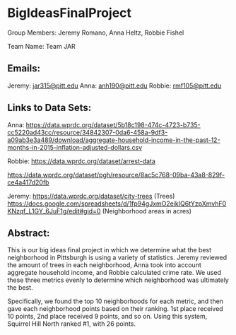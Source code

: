# BigIdeasFinalProject
Group Members: Jeremy Romano, Anna Heltz, Robbie Fishel

Team Name: Team JAR

## Emails: 
Jeremy: jar315@pitt.edu
Anna: anh190@pitt.edu
Robbie: rmf105@pitt.edu

## Links to Data Sets:
Anna: https://data.wprdc.org/dataset/5b18c198-474c-4723-b735-cc5220ad43cc/resource/34842307-0da6-458a-9df3-a09ab3e3a489/download/aggregate-household-income-in-the-past-12-months-in-2015-inflation-adjusted-dollars.csv

Robbie: https://data.wprdc.org/dataset/arrest-data

https://data.wprdc.org/dataset/pgh/resource/8ac5c768-09ba-43a8-829f-ce4a417d20fb

Jeremy: https://data.wprdc.org/dataset/city-trees   (Trees)
https://docs.google.com/spreadsheets/d/1fp94gJxmO2eikIQ6tYzpXmvhF0KNzqf_L1GY_6JuF1g/edit#gid=0    (Neighborhood areas in acres)

## Abstract:
This is our big ideas final project in which we determine what the best neighborhood in Pittsburgh is using a variety of statistics. Jeremy reviewed the amount of trees in each neighborhood, Anna took into account aggregate household income, and Robbie calculated crime rate. We used these three metrics evenly to determine which neighborhood was ultimately the best.

Specifically, we found the top 10 neighborhoods for each metric, and then gave each neighborhood points based on their ranking. 1st place received 10 points, 2nd place received 9 points, and so on. Using this system, Squirrel Hill North ranked #1, with 26 points. 
